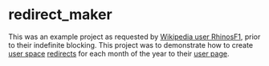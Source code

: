 # redirect_maker
This was an example project as requested by [Wikipedia user RhinosF1](https://en.wikipedia.org/wiki/Special:Contributions/RhinosF1), prior to their indefinite blocking. This project was to demonstrate how to create [user space](https://en.wikipedia.org/wiki/Wikipedia:User_pages#Terminology_and_page_locations) [redirects](https://en.wikipedia.org/wiki/Wikipedia:Redirect) for each month of the year to their [user page](https://en.wikipedia.org/wiki/User:RhinosF1).

